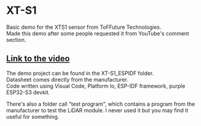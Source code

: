 # XT-S1
Basic demo for the XTS1 sensor from ToFFuture Technologies.\
Made this demo after some people requested it from YouTube's comment section.

## [Link to the video](https://youtu.be/j4Uym-JqLws)

The demo project can be found in the XT-S1_ESPIDF folder.\
Datasheet comes directly from the manufacturer.\
Code written using Visual Code, Platform Io, ESP-IDF framework, purple ESP32-S3 devkit.

There's also a folder call "test program", which contains a program from the manufacturer
to test the LiDAR module. I never used it but you may find it useful for something.
